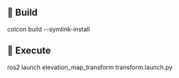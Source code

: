 ## 🚀 Build
colcon build --symlink-install

## 🎯 Execute
ros2 launch elevation_map_transform transform.launch.py
